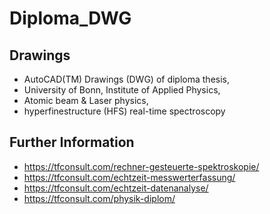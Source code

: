 # Diploma_DWG

## Drawings
- AutoCAD(TM) Drawings (DWG) of diploma thesis,
- University of Bonn, Institute of Applied Physics,
- Atomic beam &amp; Laser physics,
- hyperfinestructure (HFS) real-time spectroscopy 

## Further Information
- https://tfconsult.com/rechner-gesteuerte-spektroskopie/
- https://tfconsult.com/echtzeit-messwerterfassung/
- https://tfconsult.com/echtzeit-datenanalyse/
- https://tfconsult.com/physik-diplom/
